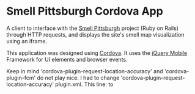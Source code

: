 ﻿Smell Pittsburgh Cordova App
============================

A client to interface with the [Smell Pittsburgh](https://github.com/CMU-CREATE-Lab/smell-pittsburgh-rails) project (Ruby on Rails) through HTTP requests, and displays the site's smell map visualization using an iframe.

This application was designed using [Cordova](https://cordova.apache.org/). It uses the [jQuery Mobile](https://jquerymobile.com/) Framework for UI elements and browser events.

Keep in mind 'cordova-plugin-request-location-accuracy' and 'cordova-plugin-fcm' do not play nice. I had to change 'cordova-plugin-request-location-accuracy' plugin.xml.
	This line:
		<framework src="com.google.android.gms:play-services-location:+" />
	to
		<framework src="com.google.android.gms:play-services-location:9.2.0" />